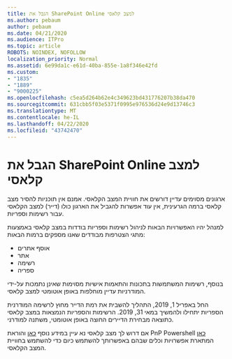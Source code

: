 ```yaml
---
title: הגבל את SharePoint Online למצב קלאסי
ms.author: pebaum
author: pebaum
ms.date: 04/21/2020
ms.audience: ITPro
ms.topic: article
ROBOTS: NOINDEX, NOFOLLOW
localization_priority: Normal
ms.assetid: 6e99da1c-e61d-40ba-855e-1a8f346e42fd
ms.custom:
- "1835"
- "1889"
- "9000225"
ms.openlocfilehash: c5ea5d264b62e4c349623bd431776207b38da470
ms.sourcegitcommit: 631cbb5f03e5371f0995e976536d24e9d13746c3
ms.translationtype: MT
ms.contentlocale: he-IL
ms.lasthandoff: 04/22/2020
ms.locfileid: "43742470"
---
```

# <a name="restrict-sharepoint-online-to-classic-mode"></a>הגבל את SharePoint Online למצב קלאסי

ארגונים מסוימים עדיין דורשים את חוויית המצב הקלאסי. אמנם אין תוכניות להסיר מצב קלאסי ברמה הגרעינית, אין עוד אפשרות להגביל את הארגון כולו (דייר) למצב הקלאסי עבור רשימות וספריות.

למנהל יהיו האפשרויות הבאות לניהול רשימות וספריות בודדות במצב קלאסי באמצעות מתגי הצטרפות מבודדים שאנו מספקים ברמות הבאות:

- אוסף אתרים
- אתר
- רשימה
- ספריה

בנוסף, רשימות המשתמשות בתכונות והתאמות אישיות מסוימות שאינן נתמכות על-ידי המודרניות עדיין מוחלפות באופן אוטומטי למצב קלאסי.

החל באפריל 1, 2019, התהליך להשבית את רמת הדייר מחוץ לרשימה המודרנית הספריות יתחילו ולהמשיך במאי 31, 2019.  הרשימות והספריות הנמצאות במצב קלאסי כתוצאה מבחירת הדיירים החוצה באופן אוטומטי, משתנה למודרני.

אם דרוש לך מצב קלאסי נא עיין במידע נוסף [כאן](https://techcommunity.microsoft.com/t5/Microsoft-SharePoint-Blog/Delivering-SharePoint-modern-experiences/ba-p/315023) והוראת PnP Powershell [כאן](https://docs.microsoft.com/sharepoint/dev/transform/modernize-userinterface-lists-and-libraries-optout) המתארת אפשרויות וכלים שבהם באפשרותך להשתמש כיום כדי להשתמש בחוויית המצב הקלאסי.
